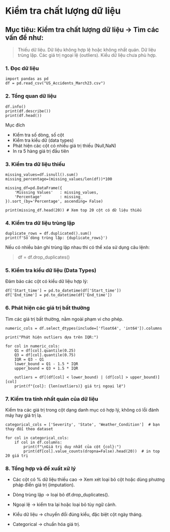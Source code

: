 # Kiểm tra chất lượng dữ liệu
## Mục tiêu: Kiểm tra chất lượng dữ liệu -> Tìm các vấn đề như:

> Thiếu dữ liệu.
Dữ liệu không hợp lệ hoặc không nhất quán.
Dữ liệu trùng lặp.
Các giá trị ngoại lệ (outliers).
Kiểu dữ liệu chưa phù hợp.
### 1. Đọc dữ liệu
```
import pandas as pd
df = pd.read_csv("US_Accidents_March23.csv")
```

### 2. Tổng quan dữ liệu
```
df.info()
print(df.describe())
print(df.head())
```
Mục đích
- Kiểm tra số dòng, số cột
- Kiểm tra kiểu dữ  (data types)
- Phát hiện các cột có nhiều giá trị thiếu (Null,NaN)
- In ra 5 hàng giá trị đầu tiên
### 3. Kiểm tra dữ liệu thiếu
```
missing_values=df.isnull().sum()
missing_percentage=(missing_values/len(df))*100

missing_df=pd.DataFrame({
    'Misssing Values'   : missing_values,
    'Percentage'        : missing_
}).sort_(by='Percentage', ascending= False)

print(missing_df.head(20)) # Xem top 20 cột có dữ liệu thiếu
```
### 4. Kiểm tra dữ liệu trùng lặp
```
duplicate_rows = df.duplicated().sum()
print(f'Số dòng trùng lặp: {duplicate_rows}')
```
Nếu có nhiều bản ghi trùng lặp nhau thì có thể xóa sử dụng câu lệnh:
> df = df.drop_duplicates()

### 5. Kiểm tra kiểu dữ liệu (Data Types)
Đảm bảo các cột có kiểu dữ liệu hợp lý:
```
df['Start_time'] = pd.to_datetime(df['Start_time'])
df['End_time'] = pd.to_datetime(df['End_time'])
```
### 6. Phát hiện các giá trị bất thường
Tìm các giá trị bất thường, nằm ngoài phạm vi cho phép.
```
numeric_cols = df.select_dtypes(include=['float64', 'int64']).columns

print("Phát hiện outliers dựa trên IQR:")

for col in numeric_cols:
    Q1 = df[col].quantile(0.25)
    Q3 = df[col].quantile(0.75)
    IQR = Q3 - Q1
    lower_bound = Q1 - 1.5 * IQR
    upper_bound = Q3 + 1.5 * IQR
    
    outliers = df[(df[col] < lower_bound) | (df[col] > upper_bound)][col]
    print(f"{col}: {len(outliers)} giá trị ngoại lệ")
```
### 7. Kiểm tra tính nhất quán của dữ liệu
Kiểm tra các giá trị trong cột dạng danh mục có hợp lý, không có lỗi đánh máy hay giá trị lạ.
```
categorical_cols = ['Severity', 'State', 'Weather_Condition']  # bạn thay đổi theo dataset

for col in categorical_cols:
    if col in df.columns:
        print(f"\nGiá trị duy nhất của cột {col}:")
        print(df[col].value_counts(dropna=False).head(20))  # in top 20 giá trị
```
### 8. Tổng hợp và đề xuất xử lý
- Các cột có % dữ liệu thiếu cao -> Xem xét loại bỏ cột hoặc dùng phương pháp điền giá trị (imputation).

- Dòng trùng lặp -> loại bỏ df.drop_duplicates().

- Ngoại lệ -> kiểm tra lại hoặc loại bỏ tùy ngữ cảnh.

- Kiểu dữ liệu -> chuyển đổi đúng kiểu, đặc biệt cột ngày tháng.

- Categorical -> chuẩn hóa giá trị.